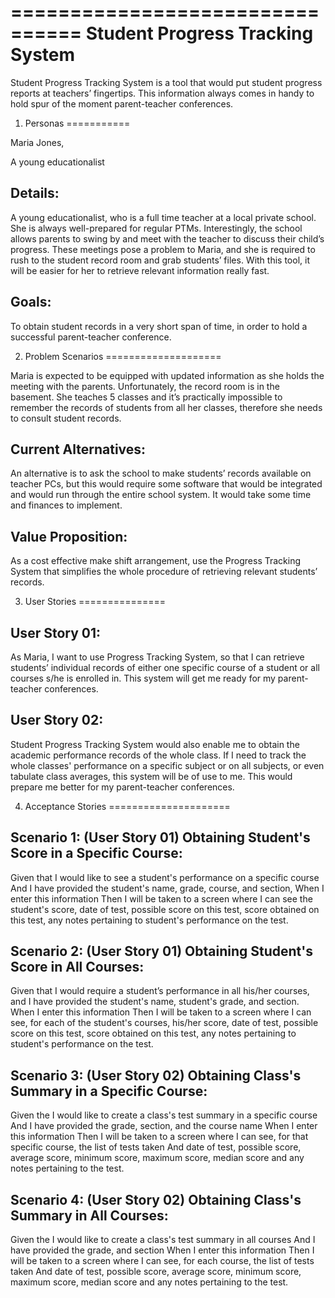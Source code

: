 ================================
Student Progress Tracking System
================================

Student Progress Tracking System is a tool that would put student progress reports at teachers’ fingertips. This information always comes in handy to hold spur of the moment parent-teacher conferences.

1. Personas
===========

Maria Jones, 

A young educationalist

Details:
--------
A young educationalist, who is a full time teacher at a local private school. She is always well-prepared for regular PTMs. Interestingly, the school allows parents to swing by and meet with the teacher to discuss their child’s progress. These meetings pose a problem to Maria, and she is required to rush to the student record room and grab students’ files. With this tool, it will be easier for her to retrieve relevant information really fast.

Goals:
-----
To obtain student records in a very short span of time, in order to hold a successful parent-teacher conference.

2. Problem Scenarios
====================

Maria is expected to be equipped with updated information as she holds the meeting with the parents. Unfortunately, the record room is in the basement. She teaches 5 classes and it’s practically impossible to remember the records of students from all her classes, therefore she needs to consult student records.

Current Alternatives:
---------------------
An alternative is to ask the school to make students’ records available on teacher PCs, but this would require some software that would be integrated and would run through the entire school system. It would take some time and finances to implement.

Value Proposition:
------------------
As a cost effective make shift arrangement, use the Progress Tracking System that simplifies the whole procedure of retrieving relevant students’ records. 

3. User Stories
===============

User Story 01:
--------------
As Maria, I want to use Progress Tracking System, so that I can retrieve students’ individual records of either one specific course of a student or all courses s/he is enrolled in. This system will get me ready for my parent-teacher conferences.

User Story 02:
--------------
Student Progress Tracking System would also enable me to obtain the academic performance records of the whole class. If I need to track the whole classes' performance on a specific subject or on all subjects, or even tabulate class averages, this system will be of use to me. This would prepare me better for my parent-teacher conferences.


4. Acceptance Stories
=====================

Scenario 1: (User Story 01) Obtaining Student's Score in a Specific Course:
--------------------------------------------------------------------------
Given that I would like to see a student's performance on a specific course 
And I have provided the student's name, grade, course, and section, 
When I enter this information 
Then I will be taken to a screen where I can see the student's score, date of test, possible score on this test, score obtained on this test, any notes pertaining to student's performance on the test. 

Scenario 2: (User Story 01) Obtaining Student's Score in All Courses:
--------------------------------------------------------------------
Given that I would require a student’s performance in all his/her courses, and I have provided the student's name, student's grade, and section. 
When I enter this information 
Then I will be taken to a screen where I can see, for each of the student's courses, his/her score, date of test, possible score on this test, score obtained on this test, any notes pertaining to student's performance on the test. 

Scenario 3: (User Story 02) Obtaining Class's Summary in a Specific Course:
---------------------------------------------------------------------------
Given the I would like to create a class's test summary in a specific course
And I have provided the grade, section, and the course name
When I enter this information 
Then I will be taken to a screen where I can see, for that specific course, the list of tests taken 
And date of test, possible score, average score, minimum score, maximum score, median score and any notes pertaining to the test.

Scenario 4: (User Story 02) Obtaining Class's Summary in All Courses:
---------------------------------------------------------------------
Given the I would like to create a class's test summary in all courses
And I have provided the grade, and section
When I enter this information 
Then I will be taken to a screen where I can see, for each course, the list of tests taken 
And date of test, possible score, average score, minimum score, maximum score, median score and any notes pertaining to the test.

